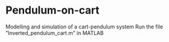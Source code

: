 # Pendulum-on-cart
Modelling and simulation of a cart-pendulum system
Run the file "Inverted_pendulum_cart.m" in MATLAB
